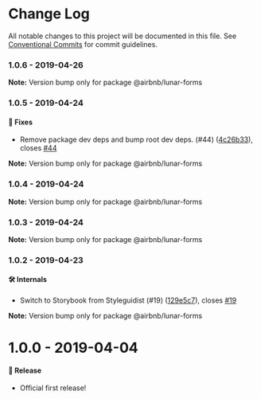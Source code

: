 # Change Log

All notable changes to this project will be documented in this file.
See [Conventional Commits](https://conventionalcommits.org) for commit guidelines.

### 1.0.6 - 2019-04-26

**Note:** Version bump only for package @airbnb/lunar-forms





### 1.0.5 - 2019-04-24

#### 🐞 Fixes

- Remove package dev deps and bump root dev deps. (#44) ([4c26b33](https://github.com/airbnb/lunar/commit/4c26b33)), closes [#44](https://github.com/airbnb/lunar/issues/44)

**Note:** Version bump only for package @airbnb/lunar-forms





### 1.0.4 - 2019-04-24

**Note:** Version bump only for package @airbnb/lunar-forms





### 1.0.3 - 2019-04-24

**Note:** Version bump only for package @airbnb/lunar-forms





### 1.0.2 - 2019-04-23

#### 🛠 Internals

- Switch to Storybook from Styleguidist (#19) ([129e5c7](https://github.com/airbnb/lunar/commit/129e5c7)), closes [#19](https://github.com/airbnb/lunar/issues/19)

**Note:** Version bump only for package @airbnb/lunar-forms





# 1.0.0 - 2019-04-04

#### 🎉 Release

- Official first release!
